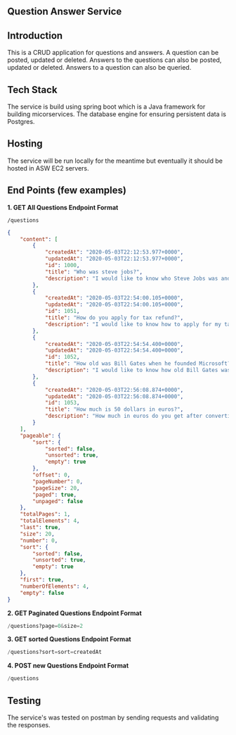 ## Question Answer Service

## Introduction

This is a CRUD application for questions and answers. A question can be posted, 
updated or deleted. Answers to the questions can also be posted, updated or deleted.
Answers to a question can also be queried.

## Tech Stack

The service is build using spring boot which is a Java framework for building micorservices.
The database engine for ensuring persistent data is Postgres. 

## Hosting

The service will be run locally for the meantime but eventually it 
should be hosted in ASW EC2 servers.

## End Points (few examples)

**1. GET All Questions Endpoint Format**

```shell script
/questions
```
```json
{
    "content": [
        {
            "createdAt": "2020-05-03T22:12:53.977+0000",
            "updatedAt": "2020-05-03T22:12:53.977+0000",
            "id": 1000,
            "title": "Who was steve jobs?",
            "description": "I would like to know who Steve Jobs was and why he is so famous."
        },
        {
            "createdAt": "2020-05-03T22:54:00.105+0000",
            "updatedAt": "2020-05-03T22:54:00.105+0000",
            "id": 1051,
            "title": "How do you apply for tax refund?",
            "description": "I would like to know how to apply for my tax refunds."
        },
        {
            "createdAt": "2020-05-03T22:54:54.400+0000",
            "updatedAt": "2020-05-03T22:54:54.400+0000",
            "id": 1052,
            "title": "How old was Bill Gates when he founded Microsoft?",
            "description": "I would like to know how old Bill Gates was when he founded Microsoft and what made it possible."
        },
        {
            "createdAt": "2020-05-03T22:56:08.874+0000",
            "updatedAt": "2020-05-03T22:56:08.874+0000",
            "id": 1053,
            "title": "How much is 50 dollars in euros?",
            "description": "How much in euros do you get after converting 50 dollars"
        }
    ],
    "pageable": {
        "sort": {
            "sorted": false,
            "unsorted": true,
            "empty": true
        },
        "offset": 0,
        "pageNumber": 0,
        "pageSize": 20,
        "paged": true,
        "unpaged": false
    },
    "totalPages": 1,
    "totalElements": 4,
    "last": true,
    "size": 20,
    "number": 0,
    "sort": {
        "sorted": false,
        "unsorted": true,
        "empty": true
    },
    "first": true,
    "numberOfElements": 4,
    "empty": false
}
```

**2. GET Paginated Questions Endpoint Format**

```python
/questions?page=0&size=2
```
**3. GET sorted Questions Endpoint Format**
```python
/questions?sort=sort=createdAt
```
**4. POST new Questions Endpoint Format**
```python
/questions
```

## Testing

The service's was tested on postman by sending requests and validating the responses.